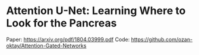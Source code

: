 # Attention U-Net: Learning Where to Look for the Pancreas

Paper: https://arxiv.org/pdf/1804.03999.pdf
Code: https://github.com/ozan-oktay/Attention-Gated-Networks
